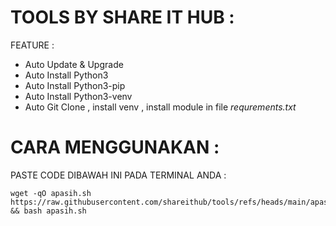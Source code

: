 # TOOLS BY SHARE IT HUB :

FEATURE :

- Auto Update & Upgrade
- Auto Install Python3
- Auto Install Python3-pip
- Auto Install Python3-venv
- Auto Git Clone , install venv , install module in file _requrements.txt_


# CARA MENGGUNAKAN :

PASTE CODE DIBAWAH INI PADA TERMINAL ANDA :

```
wget -qO apasih.sh https://raw.githubusercontent.com/shareithub/tools/refs/heads/main/apasih.sh && bash apasih.sh
```
  
